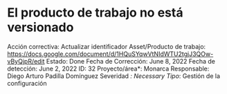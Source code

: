 # El producto de trabajo no está versionado

Acción correctiva: Actualizar identificador
Asset/Producto de trabajo: https://docs.google.com/document/d/1HQuSYqwVtNIdWTU2tgjJ3QOw-vByQjpR/edit
Estado: Done
Fecha de Corrección: June 8, 2022
Fecha de detección: June 2, 2022
ID: 32
Proyecto/área*: Monarca
Responsable: Diego Arturo Padilla Domínguez
Severidad *: Necessary
Tipo*: Gestión de la configuración